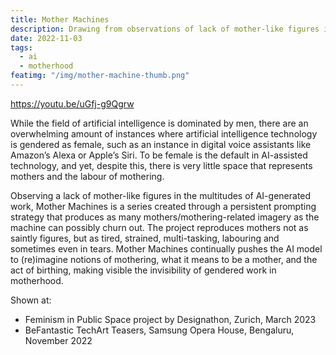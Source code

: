 ```yaml
---
title: Mother Machines
description: Drawing from observations of lack of mother-like figures in the multitudes of AI generated work, the series is a persistent prompting strategy to generate as many mothers as the machine can churn out. Reproducing mothers not as saintly, but tired, strained, multi-tasking and sometimes in tears! Mother Machines continually pushes the AI model to imagine mother-ing, mother-ness and birthing.
date: 2022-11-03
tags: 
  - ai
  - motherhood
featimg: "/img/mother-machine-thumb.png"
---
```


https://youtu.be/uGfj-g9Qgrw

While the field of artificial intelligence is dominated by men, there are an overwhelming amount of instances where artificial intelligence technology is gendered as female, such as an instance in digital voice assistants like Amazon’s Alexa or Apple’s Siri. To be female is the default in AI-assisted technology, and yet, despite this, there is very little space that represents mothers and the labour of mothering. 

Observing a lack of mother-like figures in the multitudes of AI-generated work, Mother Machines is a series created through a persistent prompting strategy that produces as many mothers/mothering-related imagery as the machine can possibly churn out. The project reproduces mothers not as saintly figures, but as tired, strained, multi-tasking, labouring and sometimes even in tears. Mother Machines continually pushes the AI model to (re)imagine notions of mothering, what it means to be a mother, and the act of birthing, making visible the invisibility of gendered work in motherhood.

Shown at:

- Feminism in Public Space project by Designathon, Zurich, March 2023
- BeFantastic TechArt Teasers, Samsung Opera House, Bengaluru, November 2022 

